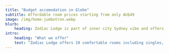 ```yaml
---
title: "Budget accomodation in Glebe"
subtitle: Affordable room prices starting from only AU$49
image: /img/home-jumbotron.webp
blurb:
    heading: Zodiac Lodge is part of inner city Sydney vibe and offers quality accomodation at budget prices in a clean, recently renovated Victorian property.
intro:
    heading: "What we offer"
    text: "Zodiac Lodge offers 19 comfortable rooms including singles, doubles and twins in a three-level, charming history property. Close to many recreational activities, you have access to Glebe which is one of the biggest tourist destinations in Sydney. We speak English, Italian, Spanish, German and Portugese."
---
```


